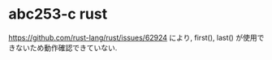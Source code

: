 # abc253-c rust

<https://github.com/rust-lang/rust/issues/62924> により, first(), last() が使用できないため動作確認できていない.
